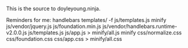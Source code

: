 This is the source to doyleyoung.ninja.

Reminders for me:
    handlebars templates/ -f js/templates.js
    minify js/vendor/jquery.js js/foundation.min.js js/vendor/handlebars.runtime-v2.0.0.js js/templates.js js/app.js > minify/all.js
    minify css/normalize.css css/foundation.css css/app.css > minify/all.css
